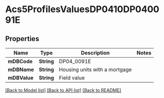 # Acs5ProfilesValuesDP0410DP040091E

## Properties
Name | Type | Description | Notes
------------ | ------------- | ------------- | -------------
**mDBCode** | **String** | DP04_0091E | 
**mDBName** | **String** | Housing units with a mortgage | 
**mDBValue** | **String** | Field value | 

[[Back to Model list]](../README.md#documentation-for-models) [[Back to API list]](../README.md#documentation-for-api-endpoints) [[Back to README]](../README.md)


